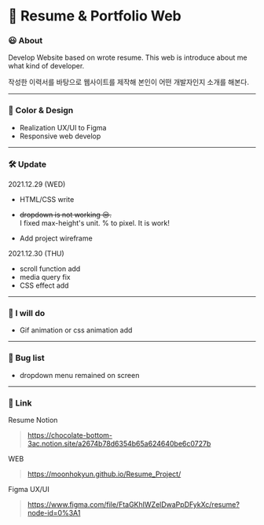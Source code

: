 # 📄 Resume & Portfolio Web

### 😃 About
Develop Website based on wrote resume.
This web is introduce about me what kind of developer.

작성한 이력서를 바탕으로 웹사이트를 제작해 
본인이 어떤 개발자인지 소개를 해본다. 

---
### 🎨 Color & Design
- Realization UX/UI to Figma
- Responsive web develop

---

### 🛠️ Update
2021.12.29 (WED)

- HTML/CSS write

- ~~dropdown is not working 😒.~~<br>
I fixed max-height's unit. % to pixel. It is work!

- Add project wireframe

2021.12.30 (THU)
- scroll function add
- media query fix
- CSS effect add

---
### 💭 I will do
- Gif animation or css animation add

---
### 🐞 Bug list
- dropdown menu remained on screen

---
### 🔗 Link
Resume Notion
> https://chocolate-bottom-3ac.notion.site/a2674b78d6354b65a624640be6c0727b

WEB
> https://moonhokyun.github.io/Resume_Project/

Figma UX/UI
> https://www.figma.com/file/FtaGKhIWZelDwaPpDFykXc/resume?node-id=0%3A1